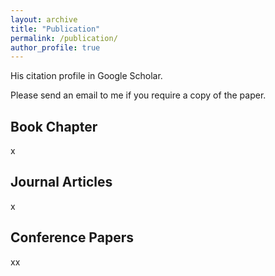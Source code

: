 ```yaml
---
layout: archive
title: "Publication"
permalink: /publication/
author_profile: true
---
```


His citation profile in Google Scholar.

Please send an email to me if you require a copy of the paper.

## Book Chapter
x

## Journal Articles
x

## Conference Papers
xx
